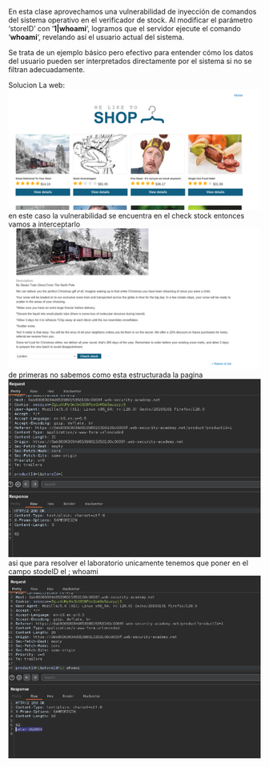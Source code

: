 En esta clase aprovechamos una vulnerabilidad de inyección de comandos del sistema operativo en el verificador de stock. Al modificar el parámetro ‘storeID’ con ‘**1|whoami**‘, logramos que el servidor ejecute el comando ‘**whoami**‘, revelando así el usuario actual del sistema.

Se trata de un ejemplo básico pero efectivo para entender cómo los datos del usuario pueden ser interpretados directamente por el sistema si no se filtran adecuadamente.

Solucion
La web:
![Pasted_image_20250813204846.png](Imagenes/Pasted_image_20250813204846.png)
en este caso la vulnerabilidad se encuentra en el check stock entonces vamos a interceptarlo
![Pasted_image_20250813205036.png](Imagenes/Pasted_image_20250813205036.png)
de primeras no sabemos como esta estructurada la pagina
![Pasted_image_20250813205223.png](Imagenes/Pasted_image_20250813205223.png)
asi que para resolver el laboratorio unicamente tenemos que poner en el campo stodeID el ; whoami
![Pasted_image_20250813205623.png](Imagenes/Pasted_image_20250813205623.png)

